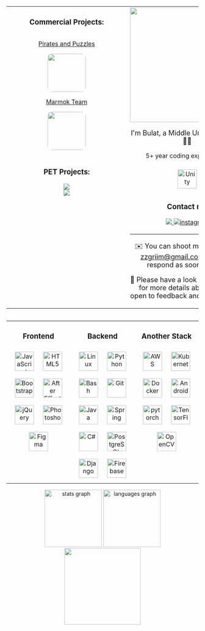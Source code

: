<div style="display: flex; flex-direction: column; align-items: center; align-content: center">

<table>
<tr>
<td valign="top" width="50%">
<div align="center">
    <img src="https://rishavanand.github.io/static/images/greetings.gif" align="center" width="300" height="1" />
    <h3>Commercial Projects:</h3>
    <div style="display: flex; flex-direction: column; justify-content: center; align-items: center;">
        <a href="https://apps.apple.com/ru/app/pirates-puzzles-pvp-league/id1483755748">
        <p>Pirates and Puzzles</p>
        <img src="https://is4-ssl.mzstatic.com/image/thumb/Purple112/v4/12/97/86/12978633-af3b-ebde-cf8f-6c611ded5316/AppIcon-0-0-1x_U007emarketing-0-0-0-7-0-0-sRGB-0-0-0-GLES2_U002c0-512MB-85-220-0-0.png/230x0w.webp" width="100" style="border-radius: 10%"></a>
        <a href="https://play.google.com/store/apps/details?id=com.taptics.marmokIdle&hl=ru&gl=US">
            <p>Marmok Team</p>
            <img src="https://play-lh.googleusercontent.com/yy9GRAPm-wqvCBEjkyKEf_Aajud3AUSdOawiyg5N_JgFFA_eUDRAH4Ni6gsfGFJqNEk=w240-h480-rw" width="100" style="border-radius: 10%"></a>
    </div>
    <br />
    <h3>PET Projects:</h3>
    <div style="display: flex; flex-direction: column; justify-content: center; align-items: center;">
        <a href="https://github.com/Korjick/PET-LabyTanks"><img src="https://github-readme-stats.vercel.app/api/pin/?username=Korjick&repo=PET-LabyTanks"></a>
        <a href="https://github.com/Korjick/PET-Battle-Dice-Unity"><img src="https://github-readme-stats.vercel.app/api/pin/?username=Korjick&repo=PET-Battle-Dice-Unity"></a>
    </div>
</div>
</td>
<td valign="top" width="50%">
    <div align="center" >
        <img src="https://rishavanand.github.io/static/images/greetings.gif" align="center" width="300" />
        <p style="font-size: large">I'm Bulat, a Middle Unity developer 👨‍💻</p>
        <p style="font-size: medium">5+ year coding experience 🚀</p>
        <a href="https://unity.com/" target="_blank"><img style="margin: 10px" src="https://profilinator.rishav.dev/skills-assets/unity.png" alt="Unity" height="50" /></a>
        <h3>Contact me</h3>
        <a href="https://www.instagram.com/bulat_din/" target="_blank">
            <img src=https://img.shields.io/badge/Instagram-%23E4405F.svg?style=for-the-badge&logo=Instagram&logoColor=white />
        </a>
        <a href="https://t.me/korjick" target="_blank">
            <img src=https://img.shields.io/badge/telegram-%23000000.svg?&style=for-the-badge&logo=telegram&logoColor=white alt=instagram style="margin-bottom: 5px;" />
        </a>
        <hr/>
        <p style="font-size: large">✉️ You can shoot me an email at <a href="mailto:zzgriim@gmail.com" target="_blank">zzgriim@gmail.com</a>! I'll try to respond as soon as I can</p>
        <p style="font-size: large">📄 Please have a look at my <a href="http://din.bounceme.net/" target="_blank">Résumé</a> for more details about me. I'm open to feedback and suggestions!</p>
    </div>
</td>
</tr>
</table>

<table>
<tr>
<td valign="top" width="33%">

<div align="center">  
<h3>Frontend</h3>
<a href="https://www.javascript.com/" target="_blank"><img style="margin: 10px" src="https://profilinator.rishav.dev/skills-assets/javascript-original.svg" alt="JavaScript" height="50" /></a>  
<a href="https://en.wikipedia.org/wiki/HTML5" target="_blank"><img style="margin: 10px" src="https://profilinator.rishav.dev/skills-assets/html5-original-wordmark.svg" alt="HTML5" height="50" /></a>  
<a href="https://getbootstrap.com/docs/3.4/javascript/" target="_blank"><img style="margin: 10px" src="https://profilinator.rishav.dev/skills-assets/bootstrap-plain.svg" alt="Bootstrap" height="50" /></a>  
<a href="https://www.adobe.com/in/products/aftereffects.html" target="_blank"><img style="margin: 10px" src="https://profilinator.rishav.dev/skills-assets/aftereffects.png" alt="After Effects" height="50" /></a>  
<a href="https://jquery.com/" target="_blank"><img style="margin: 10px" src="https://profilinator.rishav.dev/skills-assets/jquery.png" alt="jQuery" height="50" /></a>  
<a href="https://www.adobe.com/in/products/photoshop.html" target="_blank"><img style="margin: 10px" src="https://profilinator.rishav.dev/skills-assets/photoshop-plain.svg" alt="Photoshop" height="50" /></a>  
<a href="https://www.figma.com/" target="_blank"><img style="margin: 10px" src="https://profilinator.rishav.dev/skills-assets/figma-icon.svg" alt="Figma" height="50" /></a>
</div>
</td>

<td valign="top" width="33%">

<div align="center">
<h3>Backend</h3>
<a href="https://www.linux.org/" target="_blank"><img style="margin: 10px" src="https://profilinator.rishav.dev/skills-assets/linux-original.svg" alt="Linux" height="50" /></a>  
<a href="https://www.python.org/" target="_blank"><img style="margin: 10px" src="https://profilinator.rishav.dev/skills-assets/python-original.svg" alt="Python" height="50" /></a>  
<a href="https://www.gnu.org/software/bash/" target="_blank"><img style="margin: 10px" src="https://profilinator.rishav.dev/skills-assets/gnu_bash-icon.svg" alt="Bash" height="50" /></a>  
<a href="https://github.com/" target="_blank"><img style="margin: 10px" src="https://profilinator.rishav.dev/skills-assets/git-scm-icon.svg" alt="Git" height="50" /></a>  
<a href="https://www.java.com/" target="_blank"><img style="margin: 10px" src="https://profilinator.rishav.dev/skills-assets/java-original-wordmark.svg" alt="Java" height="50" /></a>  
<a href="https://docs.spring.io/spring-framework/docs/3.0.x/reference/expressions.html#:~:text=The%20Spring%20Expression%20Language%20(SpEL,and%20basic%20string%20templating%20functionality." target="_blank"><img style="margin: 10px" src="https://profilinator.rishav.dev/skills-assets/springio-icon.svg" alt="Spring" height="50" /></a>  
<a href="https://docs.microsoft.com/en-us/dotnet/csharp/" target="_blank"><img style="margin: 10px" src="https://profilinator.rishav.dev/skills-assets/csharp-original.svg" alt="C#" height="50" /></a>  
<a href="https://www.postgresql.org/" target="_blank"><img style="margin: 10px" src="https://profilinator.rishav.dev/skills-assets/postgresql-original-wordmark.svg" alt="PostgreSQL" height="50" /></a>  
<a href="https://www.djangoproject.com/" target="_blank"><img style="margin: 10px" src="https://profilinator.rishav.dev/skills-assets/django-original.svg" alt="Django" height="50" /></a>  
<a href="https://firebase.google.com/" target="_blank"><img style="margin: 10px" src="https://profilinator.rishav.dev/skills-assets/firebase.png" alt="Firebase" height="50" /></a>
</div>
</td>

<td valign="top" width="33%">

<div align="center">
<h3>Another Stack</h3>
<a href="https://aws.amazon.com/" target="_blank"><img style="margin: 10px" src="https://profilinator.rishav.dev/skills-assets/amazonwebservices-original-wordmark.svg" alt="AWS" height="50" /></a>  
<a href="https://kubernetes.io/" target="_blank"><img style="margin: 10px" src="https://profilinator.rishav.dev/skills-assets/kubernetes-icon.svg" alt="Kubernetes" height="50" /></a>  
<a href="https://www.docker.com/" target="_blank"><img style="margin: 10px" src="https://profilinator.rishav.dev/skills-assets/docker-original-wordmark.svg" alt="Docker" height="50" /></a>  
<a href="https://www.android.com/intl/en_in/" target="_blank"><img style="margin: 10px" src="https://profilinator.rishav.dev/skills-assets/android-original-wordmark.svg" alt="Android" height="50" /></a>  
<a href="https://pytorch.org/" target="_blank"><img style="margin: 10px" src="https://profilinator.rishav.dev/skills-assets/pytorch-icon.svg" alt="pytorch" height="50" /></a>  
<a href="https://www.tensorflow.org/" target="_blank"><img style="margin: 10px" src="https://profilinator.rishav.dev/skills-assets/tensorflow-icon.svg" alt="TensorFlow" height="50" /></a>  
<a href="https://opencv.org/" target="_blank"><img style="margin: 10px" src="https://profilinator.rishav.dev/skills-assets/opencv-icon.svg" alt="OpenCV" height="50" /></a>
</div>

</td>
</tr>
</table>

<div align="center">
  <img src="https://github-readme-stats.vercel.app/api?username=Korjick&show_icons=true&theme=transparent" height="150" alt="stats graph"  />
  <img src="https://github-readme-stats.vercel.app/api/top-langs/?username=Korjick&layout=compact" height="150" alt="languages graph"  />
</div>

<div align="center"><img src="https://cdn.dribbble.com/users/63485/screenshots/11339668/media/57d96ce6efcf40c7320b93173ca8c4dc.gif" height="200" /></div>

</div>
